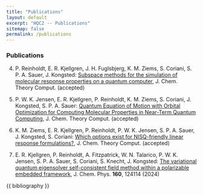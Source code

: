 ```yaml
---
title: "Publications"
layout: default
excerpt: "HQC2 -- Publications"
sitemap: false
permalink: /publications
---
```


### Publications

4.  P. Reinholdt, E. R. Kjellgren, J. H. Fuglsbjerg, K. M. Ziems, S. Coriani, S. P. A. Sauer, J. Kongsted:
<a href="https://doi.org/10.48550/arXiv.2402.12186" rel="nofollow noopener" target="_blank">Subspace methods for the simulation of molecular response properties on a quantum computer</a>,
J. Chem. Theory Comput. (accepted)

3.  P. W. K. Jensen, E. R. Kjellgren, P. Reinholdt, K. M. Ziems, S. Coriani, J. Kongsted, S. P. A. Sauer:
<a href="https://doi.org/10.48550/arXiv.2312.12386" rel="nofollow noopener" target="_blank">Quantum Equation of Motion with Orbital Optimization for Computing Molecular Properties in Near-Term Quantum Computing</a>,
J. Chem. Theory Comput. (accepted)

2.  K. M. Ziems, E. R. Kjellgren, P. Reinholdt, P. W. K. Jensen, S. P. A. Sauer, J. Kongsted, S. Coriani:
<a href="https://doi.org/10.48550/arXiv.2312.13937" rel="nofollow noopener" target="_blank">Which options exist for NISQ-friendly linear response formulations?</a>,
J. Chem. Theory Comput. (accepted)

1.  E. R. Kjellgren, P. Reinholdt, A. Fitzpatrick, W. N. Talarico, P. W. K. Jensen, S. P. A. Sauer, S. Coriani, S. Knecht, J. Kongsted:
<a href="https://doi.org/10.1063/5.0190594" rel="nofollow noopener" target="_blank">The variational quantum eigensolver self-consistent field method within a polarizable embedded framework</a>,
J. Chem. Phys. <b>160</b>, 124114 (2024)

{{ bibliography }}
